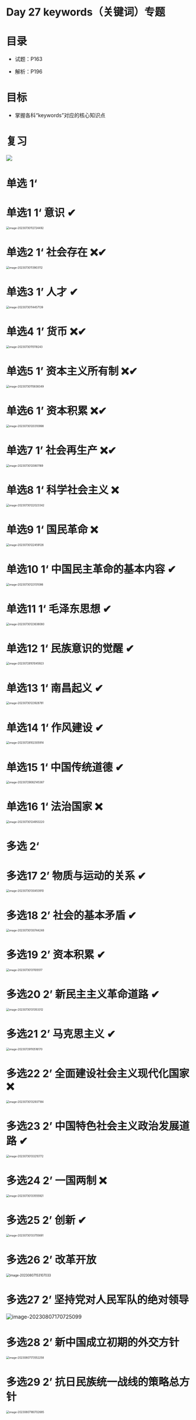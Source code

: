 # Day 27 keywords（关键词）专题



# 目录

* 试题：P163

* 解析：P196



# 目标

* 掌握各科“keywords”对应的核心知识点



# 复习

![](https://cvp.oss-cn-shanghai.aliyuncs.com/picgo/202307311114604.png)



# 单选 1‘



# 单选1 1‘ 意识 ✔

<img src="https://cvp.oss-cn-shanghai.aliyuncs.com/picgo/202307301127722.png" alt="image-20230730112724492" style="zoom: 50%;" />

# 单选2 1‘ 社会存在 ❌✔



<img src="https://cvp.oss-cn-shanghai.aliyuncs.com/picgo/202307301139366.png" alt="image-20230730113903112" style="zoom:50%;" />



# 单选3 1’ 人才 ✔

<img src="https://cvp.oss-cn-shanghai.aliyuncs.com/picgo/202307301144406.png" alt="image-20230730114457139" style="zoom:50%;" />



# 单选4 1’ 货币 ❌✔

<img src="https://cvp.oss-cn-shanghai.aliyuncs.com/picgo/202307301151651.png" alt="image-20230730115118243" style="zoom:50%;" />



# 单选5 1’ 资本主义所有制 ❌✔

<img src="https://cvp.oss-cn-shanghai.aliyuncs.com/picgo/202307301158634.png" alt="image-20230730115838349" style="zoom: 50%;" />



# 单选6 1’  资本积累 ❌✔

<img src="https://cvp.oss-cn-shanghai.aliyuncs.com/picgo/202307301203299.png" alt="image-20230730120310998" style="zoom:50%;" />



# 单选7 1’  社会再生产 ❌✔

<img src="https://cvp.oss-cn-shanghai.aliyuncs.com/picgo/202307301208424.png" alt="image-20230730120801169" style="zoom:50%;" />



# 单选8 1‘ 科学社会主义 ❌

<img src="https://cvp.oss-cn-shanghai.aliyuncs.com/picgo/202307301220568.png" alt="image-20230730122023342" style="zoom:50%;" />



# 单选9 1‘ 国民革命 ❌

<img src="https://cvp.oss-cn-shanghai.aliyuncs.com/picgo/202307301224253.png" alt="image-20230730122459126" style="zoom:50%;" />



# 单选10 1‘ 中国民主革命的基本内容 ✔

<img src="https://cvp.oss-cn-shanghai.aliyuncs.com/picgo/202307301231295.png" alt="image-20230730123131086" style="zoom:50%;" />



# 单选11 1‘ 毛泽东思想 ✔

<img src="https://cvp.oss-cn-shanghai.aliyuncs.com/picgo/202307301236293.png" alt="image-20230730123638080" style="zoom:50%;" />



# 单选12 1‘ 民族意识的觉醒 ✔

<img src="https://cvp.oss-cn-shanghai.aliyuncs.com/picgo/202307281010004.png" alt="image-20230728101045923" style="zoom:50%;" />



# 单选13 1‘  南昌起义 ✔

<img src="https://cvp.oss-cn-shanghai.aliyuncs.com/picgo/202307301239940.png" alt="image-20230730123928781" style="zoom:50%;" />



# 单选14 1‘  作风建设 ✔

<img src="https://cvp.oss-cn-shanghai.aliyuncs.com/picgo/202307281023987.png" alt="image-20230728102305914" style="zoom:50%;" />



# 单选15 1‘  中国传统道德 ✔

<img src="https://cvp.oss-cn-shanghai.aliyuncs.com/picgo/202307290821685.png" alt="image-20230729082145387" style="zoom: 50%;" />



# 单选16 1‘  法治国家 ❌

<img src="https://cvp.oss-cn-shanghai.aliyuncs.com/picgo/202307301249394.png" alt="image-20230730124953220" style="zoom:50%;" />



# 多选 2‘



# 多选17 2’ 物质与运动的关系 ✔

<img src="https://cvp.oss-cn-shanghai.aliyuncs.com/picgo/202307301304144.png" alt="image-20230730130453910" style="zoom:50%;" />



# 多选18 2’ 社会的基本矛盾 ✔

<img src="https://cvp.oss-cn-shanghai.aliyuncs.com/picgo/202307301307645.png" alt="image-20230730130744248" style="zoom:50%;" />



# 多选19 2’ 资本积累 ✔

<img src="https://cvp.oss-cn-shanghai.aliyuncs.com/picgo/202307301311732.png" alt="image-20230730131105517" style="zoom:50%;" />



# 多选20 2’  新民主主义革命道路 ✔

<img src="https://cvp.oss-cn-shanghai.aliyuncs.com/picgo/202307301313689.png" alt="image-20230730131353312" style="zoom:50%;" />



# 多选21 2’  马克思主义 ✔

<img src="https://cvp.oss-cn-shanghai.aliyuncs.com/picgo/202307291105379.png" alt="image-20230729110516170" style="zoom:50%;" />



# 多选22 2’  全面建设社会主义现代化国家 ❌

<img src="https://cvp.oss-cn-shanghai.aliyuncs.com/picgo/202307301329539.png" alt="image-20230730132937184" style="zoom:50%;" />





# 多选23 2’  中国特色社会主义政治发展道路 ✔

<img src="https://cvp.oss-cn-shanghai.aliyuncs.com/picgo/202307301332150.png" alt="image-20230730133210772" style="zoom:50%;" />



# 多选24 2’  一国两制 ❌

<img src="https://cvp.oss-cn-shanghai.aliyuncs.com/picgo/202307301335314.png" alt="image-20230730133555921" style="zoom:50%;" />



# 多选25 2’  创新 ✔

<img src="https://cvp.oss-cn-shanghai.aliyuncs.com/picgo/202307301337073.png" alt="image-20230730133755691" style="zoom:50%;" />



# 多选26 2’  改革开放 

<img src="https://cvp.oss-cn-shanghai.aliyuncs.com/picgo/202308071531195.png" alt="image-20230807153107033" style="zoom:60%;" />



# 多选27 2’  坚持党对人民军队的绝对领导

![image-20230807170725099](https://cvp.oss-cn-shanghai.aliyuncs.com/picgo/202308071707225.png)



# 多选28 2’  新中国成立初期的外交方针

<img src="https://cvp.oss-cn-shanghai.aliyuncs.com/picgo/202308071735333.png" alt="image-20230807173552258" style="zoom:50%;" />



# 多选29 2’  抗日民族统一战线的策略总方针

<img src="https://cvp.oss-cn-shanghai.aliyuncs.com/picgo/202308071807841.png" alt="image-20230807180702685" style="zoom:50%;" />
